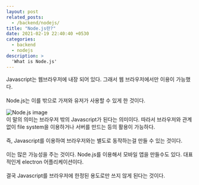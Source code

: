 ```yaml
---
layout: post
related_posts:
  - /backend/nodejs/
title: "Node.js란?"
date: 2021-02-19 22:40:40 +0530
categories:
  - backend
  - nodejs
description: >
  'What is Node.js'
---
```


Javascript는 웹브라우저에 내장 되어 있다. 그래서 웹 브라우저에서만 이용이 가능했다.<br><br>
Node.js는 이를 밖으로 가져와 유저가 사용할 수 있게 한 것이다.<br>

![Node.js image](https://upload.wikimedia.org/wikipedia/commons/thumb/d/d9/Node.js_logo.svg/1200px-Node.js_logo.svg.png)
<br>
이 말의 의미는 브라우저 밖의 Javascript가 된다는 의미이다. 따라서 브라우저와 관계없이 file system을 이용하거나 서버를 만드는 등의 활용이 가능하다.<br><br>
즉, Javascript를 이용하여 브라우저와는 별도로 동작하는걸 만들 수 있는 것이다.<br><br>
이는 많은 가능성을 주는 것이다. Node.js를 이용해서 모바일 앱을 만들수도 있다. 대표적인게 electron 어플리케이션이다.<br><br>
결국 Javascript를 브라우저에 한정된 용도로만 쓰지 않게 된다는 것이다.<br><br>
